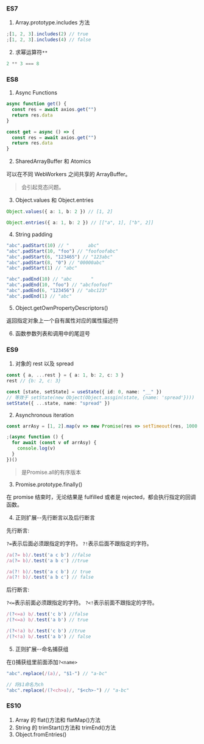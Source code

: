 ### ES7

1. Array.prototype.includes 方法

```ts
;[1, 2, 3].includes(2) // true
;[1, 2, 3].includes(4) // false
```

2. 求幂运算符`**`

```ts
2 ** 3 === 8
```

### ES8

1. Async Functions

```ts
async function get() {
  const res = await axios.get("")
  return res.data
}

const get = async () => {
  const res = await axios.get("")
  return res.data
}
```

2. SharedArrayBuffer 和 Atomics

可以在不同 WebWorkers 之间共享的 ArrayBuffer。

> 会引起竞态问题。

3. Object.values 和 Object.entries

```ts
Object.values({ a: 1, b: 2 }) // [1, 2]

Object.entries({ a: 1, b: 2 }) // [["a", 1], ["b", 2]]
```

4. String padding

```ts
"abc".padStart(10) // "       abc"
"abc".padStart(10, "foo") // "foofoofabc"
"abc".padStart(6, "123465") // "123abc"
"abc".padStart(8, "0") // "00000abc"
"abc".padStart(1) // "abc"

"abc".padEnd(10) // "abc       "
"abc".padEnd(10, "foo") // "abcfoofoof"
"abc".padEnd(6, "123456") // "abc123"
"abc".padEnd(1) // "abc"
```

5. Object.getOwnPropertyDescriptors()

返回指定对象上一个自有属性对应的属性描述符

6. 函数参数列表和调用中的尾逗号

### ES9

1. 对象的 rest 以及 spread

```ts
const { a, ...rest } = { a: 1, b: 2, c: 3 }
rest // {b: 2, c: 3}

const [state, setState] = useState({ id: 0, name: "__" })
// 等效于 setState(new Object(Object.assgin(state, {name: 'spread'})))
setState({ ...state, name: "spread" })
```

2. Asynchronous iteration

```ts
const arrAsy = [1, 2].map(v => new Promise(res => setTimeout(res, 1000, v)))

;(async function () {
  for await (const v of arrAsy) {
    console.log(v)
  }
})()
```

> 是Promise.all的有序版本

3. Promise.prototype.finally()

在 promise 结束时，无论结果是 fulfilled 或者是 rejected，都会执行指定的回调函数。

4. 正则扩展--先行断言以及后行断言

先行断言:

`?=`表示后面必须跟指定的字符。
`?!`表示后面不跟指定的字符。

```js
/a(?= b)/.test('a c b') //false
/a(?= b)/.test('a b c') //true

/a(?! b)/.test('a c b') // true
/a(?! b)/.test('a b c') // false
```

后行断言:

`?<=`表示前面必须跟指定的字符。
`?<!`表示前面不跟指定的字符。

```js
/(?<=a) b/.test('c b') //false
/(?<=a) b/.test('a b') // true

/(?<!a) b/.test('c b') //true
/(?<!a) b/.test('a b') // false
```

5. 正则扩展--命名捕获组

在()捕获组里前面添加`?<name>`

```js
"abc".replace(/(a)/, "$1-") // "a-bc"

// 将$1命名为ch
"abc".replace(/(?<ch>a)/, "$<ch>-") // "a-bc"
```

### ES10

1. Array 的 flat()方法和 flatMap()方法
2. String 的 trimStart()方法和 trimEnd()方法
3. Object.fromEntries()
